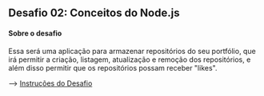 ## Desafio 02: Conceitos do Node.js

#### Sobre o desafio
Essa será uma aplicação para armazenar repositórios do seu portfólio, que irá permitir a criação, listagem, atualização e remoção dos repositórios, e além disso permitir que os repositórios possam receber "likes".

--> [Instruções do Desafio](https://github.com/Rocketseat/bootcamp-gostack-desafios/tree/master/desafio-conceitos-nodejs#rocket-sobre-o-desafio)
